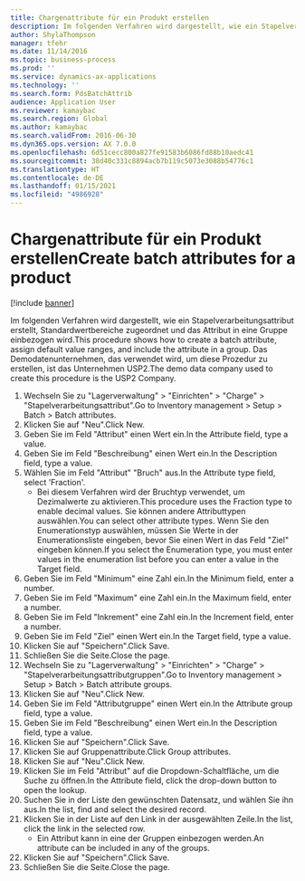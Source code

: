 ```yaml
---
title: Chargenattribute für ein Produkt erstellen
description: Im folgenden Verfahren wird dargestellt, wie ein Stapelverarbeitungsattribut erstellt, Standardwertbereiche zugeordnet und das Attribut in eine Gruppe einbezogen wird.
author: ShylaThompson
manager: tfehr
ms.date: 11/14/2016
ms.topic: business-process
ms.prod: ''
ms.service: dynamics-ax-applications
ms.technology: ''
ms.search.form: PdsBatchAttrib
audience: Application User
ms.reviewer: kamaybac
ms.search.region: Global
ms.author: kamaybac
ms.search.validFrom: 2016-06-30
ms.dyn365.ops.version: AX 7.0.0
ms.openlocfilehash: 6d51cecc800a827fe91583b6086fd88b10aedc41
ms.sourcegitcommit: 38d40c331c8894acb7b119c5073e3088b54776c1
ms.translationtype: HT
ms.contentlocale: de-DE
ms.lasthandoff: 01/15/2021
ms.locfileid: "4986928"
---
```

# <a name="create-batch-attributes-for-a-product"></a><span data-ttu-id="27bfc-103">Chargenattribute für ein Produkt erstellen</span><span class="sxs-lookup"><span data-stu-id="27bfc-103">Create batch attributes for a product</span></span>

[!include [banner](../../includes/banner.md)]

<span data-ttu-id="27bfc-104">Im folgenden Verfahren wird dargestellt, wie ein Stapelverarbeitungsattribut erstellt, Standardwertbereiche zugeordnet und das Attribut in eine Gruppe einbezogen wird.</span><span class="sxs-lookup"><span data-stu-id="27bfc-104">This procedure shows how to create a batch attribute, assign default value ranges, and include the attribute in a group.</span></span> <span data-ttu-id="27bfc-105">Das Demodatenunternehmen, das verwendet wird, um diese Prozedur zu erstellen, ist das Unternehmen USP2.</span><span class="sxs-lookup"><span data-stu-id="27bfc-105">The demo data company used to create this procedure is the USP2 Company.</span></span>

1. <span data-ttu-id="27bfc-106">Wechseln Sie zu "Lagerverwaltung" > "Einrichten" > "Charge" > "Stapelverarbeitungsattribut".</span><span class="sxs-lookup"><span data-stu-id="27bfc-106">Go to Inventory management > Setup > Batch > Batch attributes.</span></span>
2. <span data-ttu-id="27bfc-107">Klicken Sie auf "Neu".</span><span class="sxs-lookup"><span data-stu-id="27bfc-107">Click New.</span></span>
3. <span data-ttu-id="27bfc-108">Geben Sie im Feld "Attribut" einen Wert ein.</span><span class="sxs-lookup"><span data-stu-id="27bfc-108">In the Attribute field, type a value.</span></span>
4. <span data-ttu-id="27bfc-109">Geben Sie im Feld "Beschreibung" einen Wert ein.</span><span class="sxs-lookup"><span data-stu-id="27bfc-109">In the Description field, type a value.</span></span>
5. <span data-ttu-id="27bfc-110">Wählen Sie im Feld "Attribut" "Bruch" aus.</span><span class="sxs-lookup"><span data-stu-id="27bfc-110">In the Attribute type field, select 'Fraction'.</span></span>
    * <span data-ttu-id="27bfc-111">Bei diesem Verfahren wird der Bruchtyp verwendet, um Dezimalwerte zu aktivieren.</span><span class="sxs-lookup"><span data-stu-id="27bfc-111">This procedure uses the Fraction type to enable decimal values.</span></span> <span data-ttu-id="27bfc-112">Sie können andere Attributtypen auswählen.</span><span class="sxs-lookup"><span data-stu-id="27bfc-112">You can select other attribute types.</span></span> <span data-ttu-id="27bfc-113">Wenn Sie den Enumerationstyp auswählen, müssen Sie Werte in der Enumerationsliste eingeben, bevor Sie einen Wert in das Feld "Ziel" eingeben können.</span><span class="sxs-lookup"><span data-stu-id="27bfc-113">If you select the Enumeration type, you must enter values in the enumeration list before you can enter a value in the Target field.</span></span>  
6. <span data-ttu-id="27bfc-114">Geben Sie im Feld "Minimum" eine Zahl ein.</span><span class="sxs-lookup"><span data-stu-id="27bfc-114">In the Minimum field, enter a number.</span></span>
7. <span data-ttu-id="27bfc-115">Geben Sie im Feld "Maximum" eine Zahl ein.</span><span class="sxs-lookup"><span data-stu-id="27bfc-115">In the Maximum field, enter a number.</span></span>
8. <span data-ttu-id="27bfc-116">Geben Sie im Feld "Inkrement" eine Zahl ein.</span><span class="sxs-lookup"><span data-stu-id="27bfc-116">In the Increment field, enter a number.</span></span>
9. <span data-ttu-id="27bfc-117">Geben Sie im Feld "Ziel" einen Wert ein.</span><span class="sxs-lookup"><span data-stu-id="27bfc-117">In the Target field, type a value.</span></span>
10. <span data-ttu-id="27bfc-118">Klicken Sie auf "Speichern".</span><span class="sxs-lookup"><span data-stu-id="27bfc-118">Click Save.</span></span>
11. <span data-ttu-id="27bfc-119">Schließen Sie die Seite.</span><span class="sxs-lookup"><span data-stu-id="27bfc-119">Close the page.</span></span>
12. <span data-ttu-id="27bfc-120">Wechseln Sie zu "Lagerverwaltung" > "Einrichten" > "Charge" > "Stapelverarbeitungsattributgruppen".</span><span class="sxs-lookup"><span data-stu-id="27bfc-120">Go to Inventory management > Setup > Batch > Batch attribute groups.</span></span>
13. <span data-ttu-id="27bfc-121">Klicken Sie auf "Neu".</span><span class="sxs-lookup"><span data-stu-id="27bfc-121">Click New.</span></span>
14. <span data-ttu-id="27bfc-122">Geben Sie im Feld "Attributgruppe" einen Wert ein.</span><span class="sxs-lookup"><span data-stu-id="27bfc-122">In the Attribute group field, type a value.</span></span>
15. <span data-ttu-id="27bfc-123">Geben Sie im Feld "Beschreibung" einen Wert ein.</span><span class="sxs-lookup"><span data-stu-id="27bfc-123">In the Description field, type a value.</span></span>
16. <span data-ttu-id="27bfc-124">Klicken Sie auf "Speichern".</span><span class="sxs-lookup"><span data-stu-id="27bfc-124">Click Save.</span></span>
17. <span data-ttu-id="27bfc-125">Klicken Sie auf Gruppenattribute.</span><span class="sxs-lookup"><span data-stu-id="27bfc-125">Click Group attributes.</span></span>
18. <span data-ttu-id="27bfc-126">Klicken Sie auf "Neu".</span><span class="sxs-lookup"><span data-stu-id="27bfc-126">Click New.</span></span>
19. <span data-ttu-id="27bfc-127">Klicken Sie im Feld "Attribut" auf die Dropdown-Schaltfläche, um die Suche zu öffnen.</span><span class="sxs-lookup"><span data-stu-id="27bfc-127">In the Attribute field, click the drop-down button to open the lookup.</span></span>
20. <span data-ttu-id="27bfc-128">Suchen Sie in der Liste den gewünschten Datensatz, und wählen Sie ihn aus.</span><span class="sxs-lookup"><span data-stu-id="27bfc-128">In the list, find and select the desired record.</span></span>
21. <span data-ttu-id="27bfc-129">Klicken Sie in der Liste auf den Link in der ausgewählten Zeile.</span><span class="sxs-lookup"><span data-stu-id="27bfc-129">In the list, click the link in the selected row.</span></span>
    * <span data-ttu-id="27bfc-130">Ein Attribut kann in eine der Gruppen einbezogen werden.</span><span class="sxs-lookup"><span data-stu-id="27bfc-130">An attribute can be included in any of the groups.</span></span>  
22. <span data-ttu-id="27bfc-131">Klicken Sie auf "Speichern".</span><span class="sxs-lookup"><span data-stu-id="27bfc-131">Click Save.</span></span>
23. <span data-ttu-id="27bfc-132">Schließen Sie die Seite.</span><span class="sxs-lookup"><span data-stu-id="27bfc-132">Close the page.</span></span>

